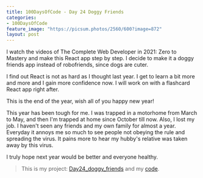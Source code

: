 ```yaml
---
title: 100DaysOfCode - Day 24 Doggy Friends
categories:
- 100DaysOfCode
feature_image: "https://picsum.photos/2560/600?image=872"
layout: post
---
```


I watch the videos of The Complete Web Developer in 2021: Zero to Mastery and make this React app step by step. I decide to make it a doggy friends app instead of robofriends, since dogs are cuter.

I find out React is not as hard as I thought last year. I get to learn a bit more and more and I gain more confidence now. I will work on with a flashcard React app right after.

This is the end of the year, wish all of you happy new year! 

This year has been tough for me. I was trapped in a motorhome from March to May, and then I'm trapped at home since October till now. Also, I lost my job. I haven't seen any friends and my own family for almost a year. Everyday it annoys me so much to see people not obeying the rule and spreading the virus. It pains more to hear my hubby's relative was taken away by this virus. 

I truly hope next year would be better and everyone healthy.

> This is my project: [Day24_doggy_friends](https://portfolio.tsainei.com/100DaysOfCode/Day24_doggy_friends/) and my [code](https://github.com/tsainei/portfolio/tree/main/100DaysOfCode/Day24_doggy_friends).
